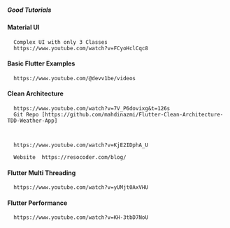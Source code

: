 
##### Good Tutorials


#### Material UI

      Complex UI with only 3 Classes   
      https://www.youtube.com/watch?v=FCyoHclCqc8

#### Basic Flutter Examples  

      https://www.youtube.com/@devv1be/videos



#### Clean Architecture

      https://www.youtube.com/watch?v=7V_P6dovixg&t=126s       
      Git Repo [https://github.com/mahdinazmi/Flutter-Clean-Architecture-TDD-Weather-App]



      https://www.youtube.com/watch?v=KjE2IDphA_U              

      Website  https://resocoder.com/blog/


#### Flutter Multi Threading

      https://www.youtube.com/watch?v=yUMjt0AxVHU

#### Flutter Performance

      https://www.youtube.com/watch?v=KH-3tbD7NoU
